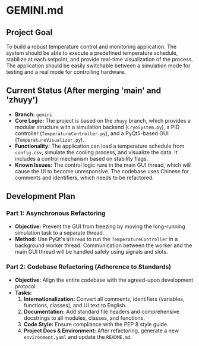 # GEMINI.md

## Project Goal

To build a robust temperature control and monitoring application. The system should be able to execute a predefined temperature schedule, stabilize at each setpoint, and provide real-time visualization of the process. The application should be easily switchable between a simulation mode for testing and a real mode for controlling hardware.

## Current Status (After merging 'main' and 'zhuyy')

- **Branch:** `gemini`
- **Core Logic:** The project is based on the `zhuyy` branch, which provides a modular structure with a simulation backend (`CryoSystem.py`), a PID controller (`TemperatureController.py`), and a PyQt5-based GUI (`TemperatureVisualizer.py`).
- **Functionality:** The application can load a temperature schedule from `config.csv`, simulate the cooling process, and visualize the data. It includes a control mechanism based on stability flags.
- **Known Issues:** The control logic runs in the main GUI thread, which will cause the UI to become unresponsive. The codebase uses Chinese for comments and identifiers, which needs to be refactored.

## Development Plan

### Part 1: Asynchronous Refactoring

- **Objective:** Prevent the GUI from freezing by moving the long-running simulation task to a separate thread.
- **Method:** Use PyQt's `QThread` to run the `TemperatureController` in a background worker thread. Communication between the worker and the main GUI thread will be handled safely using signals and slots.

### Part 2: Codebase Refactoring (Adherence to Standards)

- **Objective:** Align the entire codebase with the agreed-upon development protocol.
- **Tasks:**
    1.  **Internationalization:** Convert all comments, identifiers (variables, functions, classes), and UI text to English.
    2.  **Documentation:** Add standard file headers and comprehensive docstrings to all modules, classes, and functions.
    3.  **Code Style:** Ensure compliance with the PEP 8 style guide.
    4.  **Project Docs & Environment:** After refactoring, generate a new `environment.yaml` and update the `README.md`.
